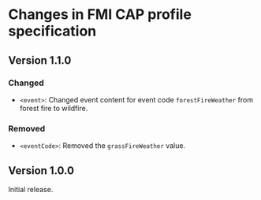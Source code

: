 # Changes in FMI CAP profile specification

## Version 1.1.0

### Changed

* `<event>`: Changed event content for event code `forestFireWeather` from forest fire to wildfire.

### Removed

* `<eventCode>`: Removed the `grassFireWeather` value.

## Version 1.0.0

Initial release.

